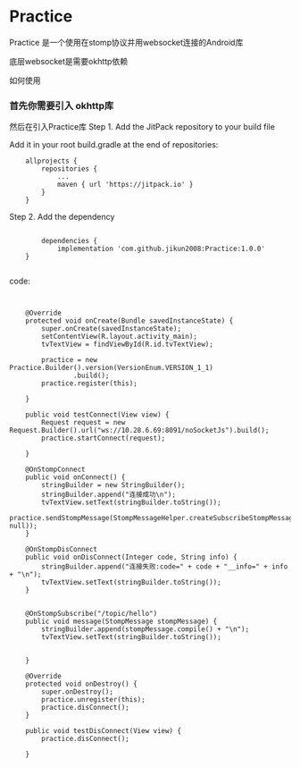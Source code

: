 # Practice  
Practice  是一个使用在stomp协议并用websocket连接的Android库

底层websocket是需要okhttp依赖 

如何使用  

### 首先你需要引入 okhttp库


然后在引入Practice库
Step 1. Add the JitPack repository to your build file

Add it in your root build.gradle at the end of repositories:

```
	allprojects {
		repositories {
			...
			maven { url 'https://jitpack.io' }
		}
	}
```
  Step 2. Add the dependency
  
```
  
    	dependencies {
	        implementation 'com.github.jikun2008:Practice:1.0.0'
	}
  

```

code:

```


    @Override
    protected void onCreate(Bundle savedInstanceState) {
        super.onCreate(savedInstanceState);
        setContentView(R.layout.activity_main);
        tvTextView = findViewById(R.id.tvTextView);

        practice = new Practice.Builder().version(VersionEnum.VERSION_1_1)
                .build();
        practice.register(this);

    }

    public void testConnect(View view) {
        Request request = new Request.Builder().url("ws://10.28.6.69:8091/noSocketJs").build();
        practice.startConnect(request);

    }

    @OnStompConnect
    public void onConnect() {
        stringBuilder = new StringBuilder();
        stringBuilder.append("连接成功\n");
        tvTextView.setText(stringBuilder.toString());
        practice.sendStompMessage(StompMessageHelper.createSubscribeStompMessage("/topic/hello", null));
    }

    @OnStompDisConnect
    public void onDisConnect(Integer code, String info) {
        stringBuilder.append("连接失败:code=" + code + "__info=" + info + "\n");
        tvTextView.setText(stringBuilder.toString());
    }


    @OnStompSubscribe("/topic/hello")
    public void message(StompMessage stompMessage) {
        stringBuilder.append(stompMessage.compile() + "\n");
        tvTextView.setText(stringBuilder.toString());


    }

    @Override
    protected void onDestroy() {
        super.onDestroy();
        practice.unregister(this);
        practice.disConnect();
    }

    public void testDisConnect(View view) {
        practice.disConnect();

    }
        



```




